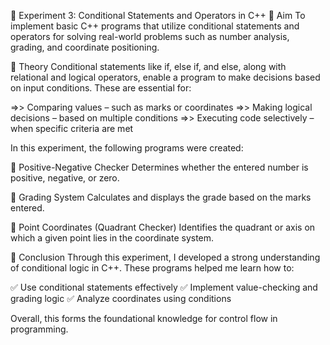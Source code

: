 🧪 Experiment 3: Conditional Statements and Operators in C++
🔹 Aim
To implement basic C++ programs that utilize conditional statements and operators for solving real-world problems such as number analysis, grading, and coordinate positioning.

🔹 Theory
Conditional statements like if, else if, and else, along with relational and logical operators, enable a program to make decisions based on input conditions. These are essential for:

=>> Comparing values – such as marks or coordinates 
=>> Making logical decisions – based on multiple conditions
=>> Executing code selectively – when specific criteria are met

In this experiment, the following programs were created:

📌 Positive-Negative Checker
Determines whether the entered number is positive, negative, or zero.

📌 Grading System
Calculates and displays the grade based on the marks entered.

📌 Point Coordinates (Quadrant Checker)
Identifies the quadrant or axis on which a given point lies in the coordinate system.

🔹 Conclusion
Through this experiment, I developed a strong understanding of conditional logic in C++. These programs helped me learn how to:

✅ Use conditional statements effectively
✅ Implement value-checking and grading logic
✅ Analyze coordinates using conditions

Overall, this forms the foundational knowledge for control flow in programming.
